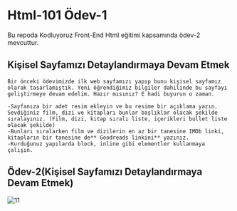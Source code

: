 # Html-101 Ödev-1
Bu repoda Kodluyoruz Front-End Html eğitimi kapsamında ödev-2 mevcuttur.
## Kişisel Sayfamızı Detaylandırmaya Devam Etmek
```
Bir önceki ödevimizde ilk web sayfamızı yapıp bunu kişisel sayfamız olarak tasarlamıştık. Yeni öğrendiğimiz bilgiler dahilinde bu sayfayı geliştirmeye devam edelim. Hazır mısınız? E hadi buyurun o zaman.

-Sayfanıza bir adet resim ekleyin ve bu resime bir açıklama yazın.
Sevdiğiniz film, dizi ve kitapları bunlar başlıklar olacak şekilde sıralayınız. (Film, dizi, kitap sıralı liste, içerikleri bullet liste olacak şekilde)
-Bunları sıralarken film ve dizilerin en az bir tanesine IMDb linki, kitapların bir tanesine de** Goodreads linkini** yazınız.
-Kurduğunuz yapılarda block, inline gibi elementler kullanmaya çalışın.

```

## Ödev-2(Kişisel Sayfamızı Detaylandırmaya Devam Etmek)
![11](https://user-images.githubusercontent.com/100076932/166446887-85a35ecf-aad7-44eb-89e4-5885264f5b61.png)
